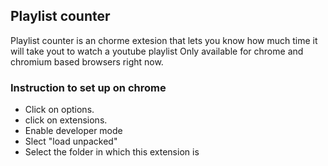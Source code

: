 ## Playlist counter

Playlist counter is an chorme extesion that lets you know how much time it will take yout to watch a youtube playlist 
Only available for chrome and chromium based browsers right now.

### Instruction to set up on chrome 
- Click on options.
- click on extensions.
- Enable developer mode
- Slect "load unpacked"
- Select the folder in which this extension is
